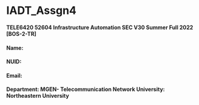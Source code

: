 # IADT_Assgn4

**TELE6420 52604 Infrastructure Automation SEC V30 Summer Full 2022 [BOS-2-TR]**  
#### **Name:** <first name><last name>  
#### **NUID:** <your NUID>  
#### **Email:** <your email>  
#### **Department: MGEN-** Telecommunication Network **University**: Northeastern University  

